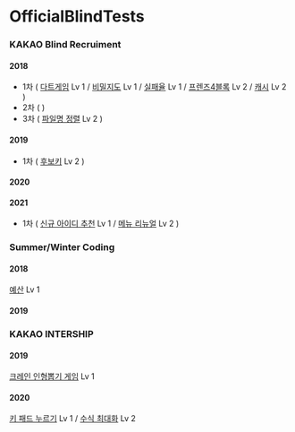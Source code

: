 # OfficialBlindTests

### KAKAO Blind Recruiment
#### 2018
  * 1차 ( [다트게임](https://keeplo.tistory.com/156) Lv 1 / [비밀지도](https://keeplo.tistory.com/159) Lv 1  / [실패율](https://keeplo.tistory.com/160) Lv 1 / [프렌즈4블록](https://keeplo.tistory.com/206) Lv 2 / [캐시](https://keeplo.tistory.com/191) Lv 2 )
  * 2차 (  )
  * 3차 ( [파일명 정렬](https://keeplo.tistory.com/207) Lv 2 )

#### 2019
  * 1차 ( [후보키](https://keeplo.tistory.com/202) Lv 2 )
#### 2020

#### 2021
  * 1차 ( [신규 아이디 추천](https://keeplo.tistory.com/187) Lv 1 / [메뉴 리뉴얼](https://keeplo.tistory.com/201) Lv 2 )

### Summer/Winter Coding
#### 2018
  [예산](https://keeplo.tistory.com/164) Lv 1
#### 2019

### KAKAO INTERSHIP
#### 2019
  [크레인 인형뽑기 게임](https://keeplo.tistory.com/195) Lv 1
#### 2020
  [키 패드 누르기](https://keeplo.tistory.com/166) Lv 1
  / [수식 최대화](https://keeplo.tistory.com/205) Lv 2
